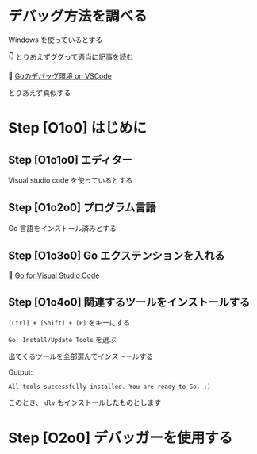 # デバッグ方法を調べる

Windows を使っているとする  

👇 とりあえずググって適当に記事を読む  

📖 [Goのデバッグ環境 on VSCode](https://future-architect.github.io/articles/20201117/)  

とりあえず真似する  

# Step [O1o0] はじめに

## Step [O1o1o0] エディター

Visual studio code を使っているとする  

## Step [O1o2o0] プログラム言語

Go 言語をインストール済みとする  

## Step [O1o3o0] Go エクステンションを入れる

📖 [Go for Visual Studio Code](https://marketplace.visualstudio.com/items?itemName=golang.Go)  

## Step [O1o4o0] 関連するツールをインストールする

`[Ctrl] + [Shift] + [P]` をキーにする  

`Go: Install/Update Tools` を選ぶ  

出てくるツールを全部選んでインストールする  

Output:  

```plaintext
All tools successfully installed. You are ready to Go. :)
```

このとき、 `dlv` もインストールしたものとします  

# Step [O2o0] デバッガーを使用する
